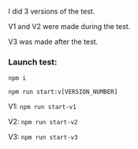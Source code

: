 I did 3 versions of the test.

V1 and V2 were made during the test.

V3 was made after the test.

### Launch test:

```
npm i

npm run start:v[VERSION_NUMBER]
```

V1: `npm run start-v1`

V2: `npm run start-v2`

V3: `npm run start-v3`
